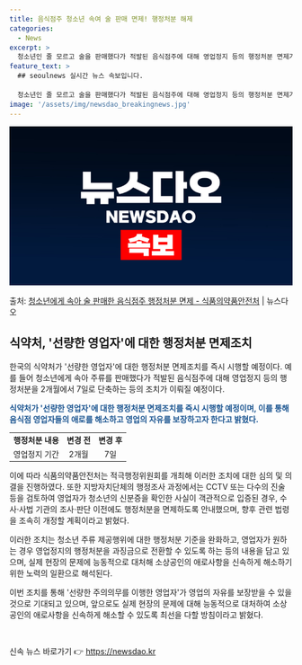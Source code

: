 ```yaml
---
title: 음식점주 청소년 속여 술 판매 면제! 행정처분 해제
categories:
  - News
excerpt: >
  청소년인 줄 모르고 술을 판매했다가 적발된 음식점주에 대해 영업정지 등의 행정처분 면제가추진된다. 식품의약품…
feature_text: >
  ## seoulnews 실시간 뉴스 속보입니다.

  청소년인 줄 모르고 술을 판매했다가 적발된 음식점주에 대해 영업정지 등의 행정처분 면제가추진된다. 식품의약품…
image: '/assets/img/newsdao_breakingnews.jpg'
---
```


![뉴스다오 속보](/assets/img/newsdao_breakingnews.jpg)

<p>출처: <a href="https://newsdao.kr/3165" rel="dofollow">청소년에게 속아 술 판매한 음식점주 행정처분 면제 - 식품의약품안전처</a> | 뉴스다오</p>

<h2 data-ke-size="size26">식약처, '선량한 영업자'에 대한 행정처분 면제조치</h2>
한국의 식약처가 '선량한 영업자'에 대한 행정처분 면제조치를 즉시 시행할 예정이다. 예를 들어 청소년에게 속아 주류를 판매했다가 적발된 음식점주에 대해 영업정지 등의 행정처분을 2개월에서 7일로 단축하는 등의 조치가 이뤄질 예정이다.

<p data-ke-size="size16"><b><span style="color: #1a5490;">식약처가 '선량한 영업자'에 대한 행정처분 면제조치를 즉시 시행할 예정이며, 이를 통해 음식점 영업자들의 애로를 해소하고 영업의 자유를 보장하고자 한다고 밝혔다.</span></b></p>

<table>
  <tr>
    <td style="text-align: center; height: 17px;"><b>행정처분 내용</b></td>
    <td style="text-align: center; height: 17px;"><b>변경 전</b></td>
    <td style="text-align: center; height: 17px;"><b>변경 후</b></td>
  </tr>
  <tr>
    <td style="text-align: center; height: 17px;">영업정지 기간</td>
    <td style="text-align: center; height: 17px;">2개월</td>
    <td style="text-align: center; height: 17px;">7일</td>
  </tr>
</table>

이에 따라 식품의약품안전처는 적극행정위원회를 개최해 이러한 조치에 대한 심의 및 의결을 진행하였다. 또한 지방자치단체의 행정조사 과정에서는 CCTV 또는 다수의 진술 등을 검토하여 영업자가 청소년의 신분증을 확인한 사실이 객관적으로 입증된 경우, 수사·사법 기관의 조사·판단 이전에도 행정처분을 면제하도록 안내했으며, 향후 관련 법령을 조속히 개정할 계획이라고 밝혔다.

이러한 조치는 청소년 주류 제공행위에 대한 행정처분 기준을 완화하고, 영업자가 원하는 경우 영업정지의 행정처분을 과징금으로 전환할 수 있도록 하는 등의 내용을 담고 있으며, 실제 현장의 문제에 능동적으로 대처해 소상공인의 애로사항을 신속하게 해소하기 위한 노력의 일환으로 해석된다.

이번 조치를 통해 '선량한 주의의무를 이행한 영업자'가 영업의 자유를 보장받을 수 있을 것으로 기대되고 있으며, 앞으로도 실제 현장의 문제에 대해 능동적으로 대처하여 소상공인의 애로사항을 신속하게 해소할 수 있도록 최선을 다할 방침이라고 밝혔다.

<p data-ke-size="size16">&nbsp;</p> 

신속 뉴스 바로가기 👉 <a href="https://newsdao.kr" rel="dofollow">https://newsdao.kr</a>


